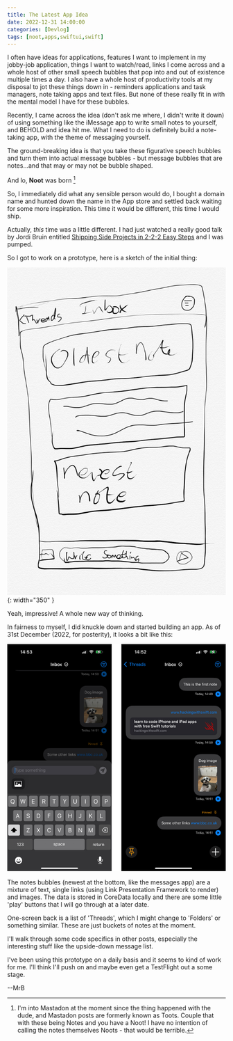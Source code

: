 ```yaml
---
title: The Latest App Idea
date: 2022-12-31 14:00:00
categories: [Devlog]
tags: [noot,apps,swiftui,swift]
---
```

I often have ideas for applications, features I want to implement in my jobby-job application, things I want to watch/read, links I come across and a whole host of other small speech bubbles that pop into and out of existence multiple times a day.
I also have a whole host of productivity tools at my disposal to jot these things down in - reminders applications and task managers, note taking apps and text files. But none of these really fit in with the mental model I have for these bubbles.

Recently, I came across the idea (don't ask me where, I didn't write it down) of using something like the iMessage app to write small notes to yourself, and BEHOLD and idea hit me.
What I need to do is definitely build a note-taking app, with the theme of messaging yourself.

The ground-breaking idea is that you take these figurative speech bubbles and turn them into actual message bubbles - but message bubbles that are notes...and that may or may not be bubble shaped.

And lo, **Noot** was born [^1]

So, I immediately did what any sensible person would do, I bought a domain name and hunted down the name in the App store and settled back waiting for some more inspiration.
This time it would be different, this time I would ship.

Actually, *this* time was a little different. I had just watched a really good talk by Jordi Bruin entitled [Shipping Side Projects in 2-2-2 Easy Steps](https://goodsnooze.lemonsqueezy.com/checkout?cart=e66e3f25-858f-46a6-aa28-a46f64254673) and I was pumped.

So I got to work on a prototype, here is a sketch of the initial thing:

![Initial Noot Sketch](/assets/img/2022-12-31-noot-sketch.jpg){: width="350" }

Yeah, impressive! A whole new way of thinking.

In fairness to myself, I did knuckle down and started building an app. As of 31st December (2022, for posterity), it looks a bit like this:

![Current app](/assets/img/2022-12-31-current-progress.png)

The notes bubbles (newest at the bottom, like the messages app) are a mixture of text, single links (using Link Presentation Framework to render) and images.
The data is stored in CoreData locally and there are some little 'play' buttons that I will go through at a later date.

One-screen back is a list of 'Threads', which I might change to 'Folders' or something similar. These are just buckets of notes at the moment.

I'll walk through some code specifics in other posts, especially the interesting stuff like the upside-down message list.

I've been using this prototype on a daily basis and it seems to kind of work for me. I'll think I'll push on and maybe even get a TestFlight out a some stage.

--MrB

[^1]: I'm into Mastadon at the moment since the thing happened with the dude, and Mastadon posts are formerly known as Toots. Couple that with these being Notes and you have a Noot! I have no intention of calling the notes themselves Noots - that would be terrible.
